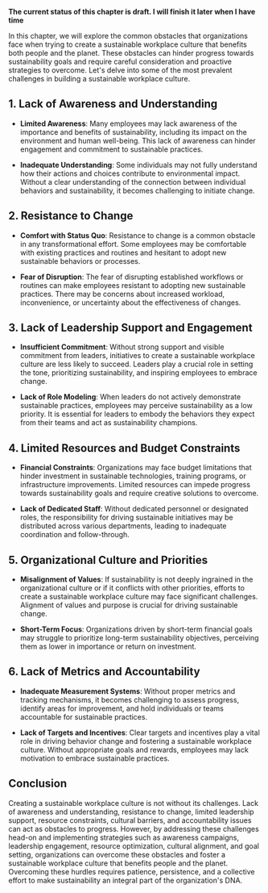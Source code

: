 **The current status of this chapter is draft. I will finish it later when I have time**

In this chapter, we will explore the common obstacles that organizations face when trying to create a sustainable workplace culture that benefits both people and the planet. These obstacles can hinder progress towards sustainability goals and require careful consideration and proactive strategies to overcome. Let's delve into some of the most prevalent challenges in building a sustainable workplace culture.

**1. Lack of Awareness and Understanding**
------------------------------------------

* **Limited Awareness**: Many employees may lack awareness of the importance and benefits of sustainability, including its impact on the environment and human well-being. This lack of awareness can hinder engagement and commitment to sustainable practices.

* **Inadequate Understanding**: Some individuals may not fully understand how their actions and choices contribute to environmental impact. Without a clear understanding of the connection between individual behaviors and sustainability, it becomes challenging to initiate change.

**2. Resistance to Change**
---------------------------

* **Comfort with Status Quo**: Resistance to change is a common obstacle in any transformational effort. Some employees may be comfortable with existing practices and routines and hesitant to adopt new sustainable behaviors or processes.

* **Fear of Disruption**: The fear of disrupting established workflows or routines can make employees resistant to adopting new sustainable practices. There may be concerns about increased workload, inconvenience, or uncertainty about the effectiveness of changes.

**3. Lack of Leadership Support and Engagement**
------------------------------------------------

* **Insufficient Commitment**: Without strong support and visible commitment from leaders, initiatives to create a sustainable workplace culture are less likely to succeed. Leaders play a crucial role in setting the tone, prioritizing sustainability, and inspiring employees to embrace change.

* **Lack of Role Modeling**: When leaders do not actively demonstrate sustainable practices, employees may perceive sustainability as a low priority. It is essential for leaders to embody the behaviors they expect from their teams and act as sustainability champions.

**4. Limited Resources and Budget Constraints**
-----------------------------------------------

* **Financial Constraints**: Organizations may face budget limitations that hinder investment in sustainable technologies, training programs, or infrastructure improvements. Limited resources can impede progress towards sustainability goals and require creative solutions to overcome.

* **Lack of Dedicated Staff**: Without dedicated personnel or designated roles, the responsibility for driving sustainable initiatives may be distributed across various departments, leading to inadequate coordination and follow-through.

**5. Organizational Culture and Priorities**
--------------------------------------------

* **Misalignment of Values**: If sustainability is not deeply ingrained in the organizational culture or if it conflicts with other priorities, efforts to create a sustainable workplace culture may face significant challenges. Alignment of values and purpose is crucial for driving sustainable change.

* **Short-Term Focus**: Organizations driven by short-term financial goals may struggle to prioritize long-term sustainability objectives, perceiving them as lower in importance or return on investment.

**6. Lack of Metrics and Accountability**
-----------------------------------------

* **Inadequate Measurement Systems**: Without proper metrics and tracking mechanisms, it becomes challenging to assess progress, identify areas for improvement, and hold individuals or teams accountable for sustainable practices.

* **Lack of Targets and Incentives**: Clear targets and incentives play a vital role in driving behavior change and fostering a sustainable workplace culture. Without appropriate goals and rewards, employees may lack motivation to embrace sustainable practices.

**Conclusion**
--------------

Creating a sustainable workplace culture is not without its challenges. Lack of awareness and understanding, resistance to change, limited leadership support, resource constraints, cultural barriers, and accountability issues can act as obstacles to progress. However, by addressing these challenges head-on and implementing strategies such as awareness campaigns, leadership engagement, resource optimization, cultural alignment, and goal setting, organizations can overcome these obstacles and foster a sustainable workplace culture that benefits people and the planet. Overcoming these hurdles requires patience, persistence, and a collective effort to make sustainability an integral part of the organization's DNA.
